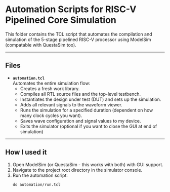 # Automation Scripts for RISC-V Pipelined Core Simulation

This folder contains the TCL script that automates the compilation and simulation of the 5-stage pipelined RISC-V processor using ModelSim (compatable with QuestaSim too).

---

## Files

- **`automation.tcl`**  
  Automates the entire simulation flow:
  - Creates a fresh work library.
  - Compiles all RTL source files and the top-level testbench.
  - Instantiates the design under test (DUT) and sets up the simulation.
  - Adds all relevant signals to the waveform viewer.
  - Runs the simulation for a specified duration (dependent on how many clock cycles you want).
  - Saves wave configuration and signal values to my device.
  - Exits the simulator (optional if you want to close the GUI at end of simulation)

---

## How I used it

1. Open ModelSim (or QuestaSim - this works with both) with GUI support.
2. Navigate to the project root directory in the simulator console.
3. Run the automation script:
   ```tcl
   do automation/run.tcl
